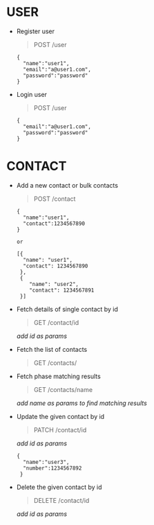 # USER
 -  Register user

    > POST /user
    ```
    {
      "name":"user1", 
      "email":"a@user1.com",
      "password":"password"
    }

    ```
-  Login user

    > POST /user

    ```
    {
      "email":"a@user1.com",
      "password":"password"
    }

    ```
# CONTACT
 -  Add a new contact or bulk contacts

    > POST /contact
    ```
    {
      "name":"user1", 
      "contact":1234567890 
    }

    or
 
    [{
      "name": "user1",
      "contact": 1234567890
     },
     {
        "name": "user2",
        "contact": 1234567891
     }]

    ```

- Fetch details of single contact by id
  > GET /contact/id

  *add id as params*

-  Fetch the list of contacts
   > GET /contacts/
 
-  Fetch phase matching results
   > GET /contacts/name

    *add name as params to find matching results*


-  Update the given contact by id
   >PATCH /contact/id

    *add id as params*

   ```
   {
     "name":"user3",
     "number":1234567892
    }
   ```


- Delete the given contact by id
  > DELETE /contact/id

   *add id as params*



